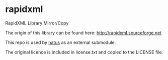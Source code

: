 # rapidxml
RapidXML Library Mirror/Copy

The origin of this library can be found here: http://rapidxml.sourceforge.net

This repo is used by [natus](https://github.com/aconstlink/natus) as an external submodule.

The original licence is included in license.txt and copied to the LICENSE file.
